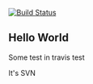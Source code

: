 [![Build Status](https://travis-ci.org/cruelwen/helloworld.png)](https://travis-ci.org/cruelwen/helloworld)

Hello World
-----
Some test in travis
test

It's SVN
